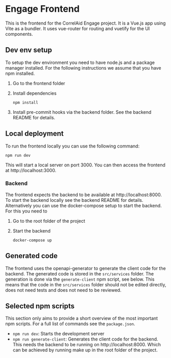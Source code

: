 # Engage Frontend

This is the frontend for the CorrelAid Engage project. It is a Vue.js app using Vite as a bundler. It uses vue-router for routing and vuetify for the UI components.

## Dev env setup

To setup the dev environment you need to have node.js and a package manager
installed. For the following instructions we assume that you have npm installed.

1.  Go to the frontend folder

1.  Install dependencies

        npm install

1.  Install pre-commit hooks via the backend folder. See the backend README for
    details.

## Local deployment

To run the frontend locally you can use the following command:

    npm run dev

This will start a local server on port 3000. You can then access the frontend
at http://localhost:3000.

### Backend

The frontend expects the backend to be available at http://localhost:8000. To
start the backend locally see the backend README for details. Alternatively you
can use the docker-compose setup to start the backend. For this you need to

1.  Go to the root folder of the project

1.  Start the backend

        docker-compose up

## Generated code

The frontend uses the openapi-generator to generate the client code for the
backend. The generated code is stored in the `src/services` folder. The
generation is done via the `generate-client` npm script, see below.
This means that the code in the `src/services` folder should not be edited
directly, does not need tests and does not need to be reviewed.

## Selected npm scripts

This section only aims to provide a short overview of the most important
npm scripts. For a full list of commands see the `package.json`.

- `npm run dev`: Starts the development server
- `npm run generate-client`: Generates the client code for the backend. This
  needs the backend to be running on http://localhost:8000. Which can be achieved
  by running make up in the root folder of the project.
